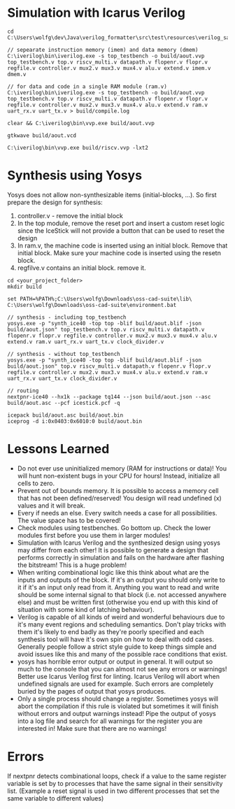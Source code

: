 # Simulation with Icarus Verilog

```
cd C:\Users\wolfg\dev\Java\verilog_formatter\src\test\resources\verilog_samples\multi_cycle_riscv_cpu_rebuild

// sepearate instruction memory (imem) and data memory (dmem)
C:\iverilog\bin\iverilog.exe -s top_testbench -o build/aout.vvp top_testbench.v top.v riscv_multi.v datapath.v flopenr.v flopr.v regfile.v controller.v mux2.v mux3.v mux4.v alu.v extend.v imem.v dmem.v

// for data and code in a single RAM module (ram.v)
C:\iverilog\bin\iverilog.exe -s top_testbench -o build/aout.vvp top_testbench.v top.v riscv_multi.v datapath.v flopenr.v flopr.v regfile.v controller.v mux2.v mux3.v mux4.v alu.v extend.v ram.v uart_rx.v uart_tx.v > build/compile.log

clear && C:\iverilog\bin\vvp.exe build/aout.vvp

gtkwave build/aout.vcd

C:\iverilog\bin\vvp.exe build/riscv.vvp -lxt2
```

# Synthesis using Yosys

Yosys does not allow non-synthesizable items (initial-blocks, ...). So first prepare the design for synthesis:
1. controller.v - remove the initial block
2. In the top module, remove the reset port and insert a custom reset logic since the IceStick will not provide a button that can be used to reset the design
3. In ram.v, the machine code is inserted using an initial block. Remove that initial block. Make sure your machine code is inserted using the resetn block.
4. regfilve.v contains an initial block. remove it.

```
cd <your_project_folder>
mkdir build

set PATH=%PATH%;C:\Users\wolfg\Downloads\oss-cad-suite\lib\
C:\Users\wolfg\Downloads\oss-cad-suite\environment.bat

// synthesis - including top_testbench
yosys.exe -p "synth_ice40 -top top -blif build/aout.blif -json build/aout.json" top_testbench.v top.v riscv_multi.v datapath.v flopenr.v flopr.v regfile.v controller.v mux2.v mux3.v mux4.v alu.v extend.v ram.v uart_rx.v uart_tx.v clock_divider.v

// synthesis - without top_testbench
yosys.exe -p "synth_ice40 -top top -blif build/aout.blif -json build/aout.json" top.v riscv_multi.v datapath.v flopenr.v flopr.v regfile.v controller.v mux2.v mux3.v mux4.v alu.v extend.v ram.v uart_rx.v uart_tx.v clock_divider.v

// routing
nextpnr-ice40 --hx1k --package tq144 --json build/aout.json --asc build/aout.asc --pcf icestick.pcf -q

icepack build/aout.asc build/aout.bin
iceprog -d i:0x0403:0x6010:0 build/aout.bin
```

# Lessons Learned

* Do not ever use uninitialized memory (RAM for instructions or data)! You will hunt non-existent bugs in your CPU for hours! Instead, initialize all cells to zero.
* Prevent out of bounds memory. It is possible to access a memory cell that has not been defined/reserved! You design will read undefined (x) values and it will break.
* Every if needs an else. Every switch needs a case for all possibilities. The value space has to be covered!
* Check modules using testbenches. Go bottom up. Check the lower modules first before you use them in larger modules!
* Simulation with Icarus Verilog and the synthesized design using yosys may differ from each other! It is possible to generate a design that performs correctly in simulation and fails on the hardware after flashing the bitstream! This is a huge problem!
* When writing combinational logic like this think about what are the inputs and outputs of the block. If it's an output you should only write to it if it's an input only read from it. Anything you want to read and write should be some internal signal to that block (i.e. not accessed anywhere else) and must be written first (otherwise you end up with this kind of situation with some kind of latching behaviour).
* Verilog is capable of all kinds of weird and wonderful behaviours due to it's many event regions and scheduling semantics. Don't play tricks with them it's likely to end badly as they're poorly specified and each synthesis tool will have it's own spin on how to deal with odd cases. Generally people follow a strict style guide to keep things simple and avoid issues like this and many of the possible race conditions that exist.
* yosys has horrible error output or output in general. It will output so much to the console that you can almost not see any errors or warnings! Better use Icarus Verilog first for linting. Icarus Verilog will abort when undefined signals are used for example. Such errors are completely buried by the pages of output that yosys produces.
* Only a single process should change a register. Sometimes yosys will abort the compilation if this rule is violated but sometimes it will finish without errors and output warnings instead! Pipe the output of yosys into a log file and search for all warnings for the register you are interested in! Make sure that there are no warnings!

# Errors

If nextpnr detects combinational loops, check if a value to the same register variable is set by to processes that have the same signal in their sensitivity list. (Example a reset signal is used in two different processes that set the same variable to different values)